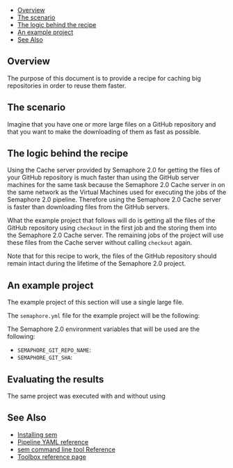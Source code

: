 
* [Overview](#overview)
* [The scenario](#the-scenario)
* [The logic behind the recipe](#the-logic-behind-the-recipe)
* [An example project](#an-example-project)
* [See Also](#see-also)

## Overview

The purpose of this document is to provide a recipe for caching big
repositories in order to reuse them faster.

## The scenario

Imagine that you have one or more large files on a GitHub repository and that
you want to make the downloading of them as fast as possible.

## The logic behind the recipe

Using the Cache server provided by Semaphore 2.0 for getting the files of your
GitHub repository is much faster than using the GitHub server machines for the
same task because the Semaphore 2.0 Cache server in on the same network as the
Virtual Machines used for executing the jobs of the Semaphore 2.0 pipeline.
Therefore using the Semaphore 2.0 Cache server is faster than downloading files
from the GitHub servers.

What the example project that follows will do is getting all the files of the
GitHub repository using `checkout` in the first job and the storing them into
the Semaphore 2.0 Cache server. The remaining jobs of the project will use
these files from the Cache server without calling `checkout` again.

Note that for this recipe to work, the files of the GitHub repository should
remain intact during the lifetime of the Semaphore 2.0 project.

## An example project

The example project of this section will use a single large file.

The `semaphore.yml` file for the example project will be the following:


The Semaphore 2.0 environment variables that will be used are the following:

* `SEMAPHORE_GIT_REPO_NAME`:
* `SEMAPHORE_GIT_SHA`:

## Evaluating the results

The same project was executed with and without using

## See Also

* [Installing sem](https://docs.semaphoreci.com/article/63-your-first-project)
* [Pipeline YAML reference](https://docs.semaphoreci.com/article/50-pipeline-yaml)
* [sem command line tool Reference](https://docs.semaphoreci.com/article/53-sem-reference)
* [Toolbox reference page](https://docs.semaphoreci.com/article/54-toolbox-reference)
